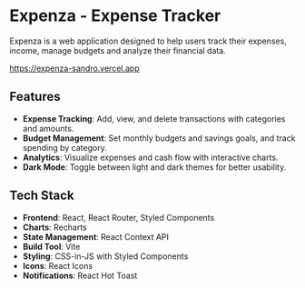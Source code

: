 # Expenza - Expense Tracker

Expenza is a web application designed to help users track their expenses, income, manage budgets and analyze their financial data.

https://expenza-sandro.vercel.app

## Features

-   **Expense Tracking**: Add, view, and delete transactions with categories and amounts.
-   **Budget Management**: Set monthly budgets and savings goals, and track spending by category.
-   **Analytics**: Visualize expenses and cash flow with interactive charts.
-   **Dark Mode**: Toggle between light and dark themes for better usability.

## Tech Stack

-   **Frontend**: React, React Router, Styled Components
-   **Charts**: Recharts
-   **State Management**: React Context API
-   **Build Tool**: Vite
-   **Styling**: CSS-in-JS with Styled Components
-   **Icons**: React Icons
-   **Notifications**: React Hot Toast
